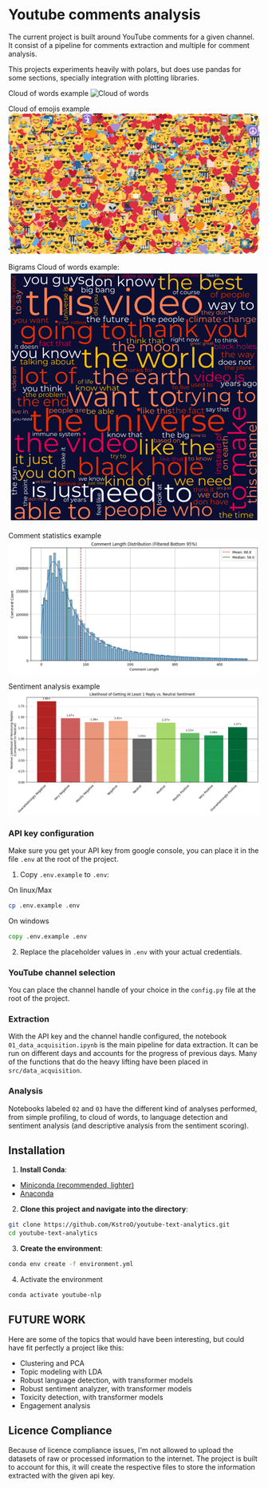 # Youtube comments analysis
The current project is built around YouTube comments for a given channel. It consist of a pipeline for comments extraction and multiple for comment analysis.

This projects experiments heavily with polars, but does use pandas for some sections, specially integration with plotting libraries.

Cloud of words example
![Cloud of words](assets/images/cloud_of_words.png)

Cloud of emojis example
![Cloud of emojis](assets/images/cloud_of_emojis_example.png)

Bigrams Cloud of words example:
![Bigrams example](assets/images/bigrams_example.png)

Comment statistics example
![Comment Statistics Example](assets/images/comment_statistics_example.png)

Sentiment analysis example
![Sentiment Analysis Statistics Example](assets/images/sentiment_statistics_example.png)

### API key configuration
Make sure you get your API key from google console, you can place it in the file `.env` at the root of the project.

1. Copy `.env.example` to `.env`:

On linux/Max
```bash
cp .env.example .env
```

On windows

```cmd
copy .env.example .env
```

2. Replace the placeholder values in `.env` with your actual credentials.

### YouTube channel selection
You can place the channel handle of your choice in the `config.py` file at the root of the project.

### Extraction
With the API key and the channel handle configured, the notebook `01_data_acquisition.ipynb` is the main pipeline for data extraction. It can be run on different days and accounts for the progress of previous days. Many of the functions that do the heavy lifting have been placed in `src/data_acquisition`.

### Analysis
Notebooks labeled `02` and `03` have the different kind of analyses performed, from simple profiling, to cloud of words, to language detection and sentiment analysis (and descriptive analysis from the sentiment scoring).

## Installation
1. **Install Conda**:
- [Miniconda (recommended, lighter)](//www.anaconda.com/docs/getting-started/miniconda/main) 
- [Anaconda](https://www.anaconda.com/download)

2. **Clone this project and navigate into the directory**:

```bash
git clone https://github.com/KstroO/youtube-text-analytics.git
cd youtube-text-analytics
```
3. **Create the environment**:

```bash
conda env create -f environment.yml
```

4. Activate the environment

```bash
conda activate youtube-nlp
```

## FUTURE WORK

Here are some of the topics that would have been interesting, but could have fit perfectly a project like this:

- Clustering and PCA
- Topic modeling with LDA
- Robust language detection, with transformer models
- Robust sentiment analyzer, with transformer models
- Toxicity detection, with transformer models
- Engagement analysis

## Licence Compliance
Because of licence compliance issues, I'm not allowed to upload the datasets of raw or
processed information to the internet. The project is built to account for this, it will create
the respective files to store the information extracted with the given api key.